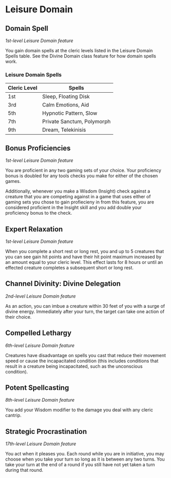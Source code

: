 # Leisure Domain

## Domain Spell

*1st-level Leisure Domain feature*

You gain domain spells at the cleric levels listed in the Leisure Domain Spells table. See the Divine Domain class feature for how domain spells work.

### Leisure Domain Spells

| Cleric Level | Spells |
|---|---|
| 1st | Sleep, Floating Disk |
| 3rd | Calm Emotions, Aid |
| 5th | Hypnotic Pattern, Slow |
| 7th | Private Sanctum, Polymorph |
| 9th | Dream, Telekinisis |

## Bonus Proficiencies
*1st-level Leisure Domain feature*

You are proficient in any two gaming sets of your choice. Your proficiency bonus is doubled for any tools checks you make for either of the chosen games.

Additionally, whenever you make a Wisdom (Insight) check against a creature that you are competing against in a game that uses either of gaming sets you chose to gain profiecieny in from this feature, you are considered proficient in the Insight skill and you add double your proficiency bonus to the check.

## Expert Relaxation
*1st-level Leisure Domain feature*

When you complete a short rest or long rest, you and up to 5 creatures that you can see gain hit points and have their hit point maximum increased by an amount equal to your cleric level. This effect lasts for 8 hours or until an effected creature completes a subsequent short or long rest.

## Channel Divinity: Divine Delegation
*2nd-level Leisure Domain feature*

As an action, you can imbue a creature within 30 feet of you with a surge of divine energy. Immediately after your turn, the target can take one action of their choice. 

## Compelled Lethargy
*6th-level Leisure Domain feature*

Creatures have disadvantage on spells you cast that reduce their movement speed or cause the incapacitated condition (this includes conditions that result in a creature being incapacitated, such as the unconscious condition).

## Potent Spellcasting
*8th-level Leisure Domain feature*

You add your Wisdom modifier to the damage you deal with any cleric cantrip.

## Strategic Procrastination
*17th-level Leisure Domain feature*

You act when it pleases you. Each round while you are in initiative, you may choose when you take your turn so long as it is between any two turns. You take your turn at the end of a round if you still have not yet taken a turn during that round.
